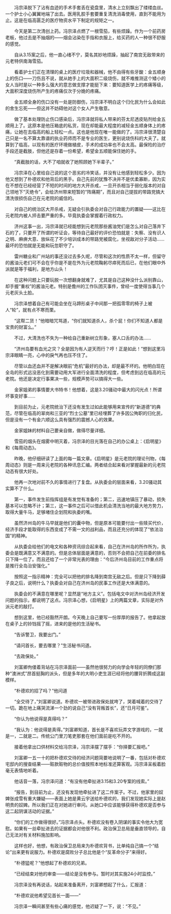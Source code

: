 　　冯宗泽脱下了沾有血迹的手术手套丢在瓷盘里，清水上立刻飘出了缕缕血丝。一个护士小心翼翼地端了出去。医用乳胶手套要重复清洗消毒使用，直到不能用为止。这是在临高匮乏的医疗物资水平下制定的规矩之一。

　　今天是第二次清创上药。冯宗泽点燃了一根雪茄，有些烦躁。作为一个前药房老板，他过去是不抽烟的——烟会沾染在手指和衣服上，给买药的人一种很不舒服的感觉。

　　自从3.15案之后，他一直心绪不宁，莫名其妙地烦躁，抽起了南宫无敌带来的元老特供南海雪茄。

　　看着护士们正在清理的桌上的医疗垃圾和器械，他不由得有些牙酸：金五顺身上的伤口——刀伤且不说，就从她手上的大面积二级烧伤，就不难推测这个矮小的女人当时是以一种多么强大的意志做支撑才能挺下来：要知道医学上的疼痛等级，大面积深度烧伤所产生的疼痛仅次于分娩的疼痛。

　　金五顺全身的伤口没有一处是防御伤，冯宗泽不明白这个归化民为什么会如此的舍生忘死——但这并不妨碍他对这个女人产生敬意。

　　做了基本处理防止伤口感染后，冯宗泽就将私人带来的芬太尼透皮贴剂给金五顺用上了。这原本是他压箱底的私货，现在却能最大程度的减轻金五顺身体上的疼痛，让她在去临高的船上轻松一点。这也是他现在唯一能做的了。冯宗泽很清楚自己只是一名不算太靠谱的执业药师而不是专业的医生，更别说烧伤科的大夫了。就算到了临高，以现有的医疗环境做植皮，手术的成功率也不会太高。最保险的治疗手段还是截肢，但他还是存着一份希望，希望金五顺能保住她的手。

　　“真截肢的话，大不了咱就收了她照顾她下半辈子。”

　　冯宗泽在心里给自己说的这个恶劣的冷笑话，并没有让他感到轻松多少。因为他又想到了朴德欢和他背后的黑手。自己先前的犹豫不决并不是优柔寡断，因为实在不想在已经经营了不短的时间的地方大开杀戒，一旦开杀相当于弱化版本的对自己领地下“灭绝令”，会给济州带来短暂的“阵痛期”，而且对自己提拔的带路党搞大清洗很损伤自己在元老院的威信的。

　　对自己的统治区大开杀戒，无疑会引执委会对自己行政能力的置疑——这比在元老院内被人抨击要严重的多。毕竟执委会掌握着行政权力。

　　济州这事一出，冯宗泽就已经能想到元老院那些酱油党们是怎么对自己落井下石的了，只要开了所谓的听证会，等待自己最好的评价恐怕就是：失察、没有识人之明、麻痹大意、放纵花了不少培训成本的带路党被腐化，坐视敌对分子活动……最坏的恐怕就是无能和玩忽职守了。

　　雷州糖业和广州站的事还没过去多久呢，尽管和这次的性质不太一样，但留守的酱油元老们可不会在乎你是不是在外为元老院鞠躬尽瘁死而后已，在他们眼中外派就是等于福利，是地方山头！

　　在这种问题上只要玩脱一次想翻身就难了，尤其是自己这种没什么派别靠山，却手握“重权”的酱油元老。特别是儋州的工作队团灭事件，曾经一度使得当事几个元老灰头土脸。

　　冯宗泽想着自己有可能会坐在马蹄形桌子中间那一把孤零零的椅子上被人“轮”，就有点不寒而栗。

　　“这帮二货！”他暗暗咒骂道，“你们就知道杀人，杀个屁！你们不知道人都是宝贵的财富么。”

　　不过，大清洗也不失为一种给自己重新树立形象，塞人口舌的办法……

　　“济州岛要有血光之灾？全是因为有人逆天而行？哼！正是如此！”想到这里冯宗泽眼睛一亮，心中的戾气再也压不住了。

　　尽管以血还血并不是解决眼前“危机”最好的办法，却是最不坏的。他明白现在全岛的形式远没恶化到需要动用大军进行全面清洗的程度，但考虑到远在临高的元老院。他还是决定行事果决一些，规模声势可以搞得大一些。

　　金家姐弟的事情要大书特书！他想着，这是3.20骚动中最大的闪光点！所谓坏事变好事……

　　到目前为止，元老院统治下还没有发生过如此能够用来宣传的“新道德”的典范，尽管在临高的翠岗和三亚的“烈士公墓”里已经埋葬了许多因公殉职的归化民，但是没有一个有金六顺这么具有强烈的震撼人心的效果。

　　金家姐妹的材料自己要亲自做，做得尽量详细。

　　雪茄的烟头在烟雾中明灭着，冯宗泽的目光落在自己的办公桌上：《启明星》和《每周动态》。

　　昨晚，他仔细研读了上面的每一篇文章。《启明星》是元老院的理论刊物，《每周动态》则是一周来元老院的各种讯息汇编。两者结合起来看对掌握最新的元老院动态有很大好处。

　　他再一次地对前不久的事情进行了复盘。从执委会的层面来看，3.20骚动其实算不了什么。

　　第一，事件发生前指挥组是有发觉有准备的；第二，迅速地镇压了暴动，损失基本可以忽略不计；第三，这一事件之后可以借此机会清洗当地的最大地方势力，取得大量牛马，足够堵住企划院和执委的嘴。

　　虽然济州岛的牛马早就是他们的囊中物，但是原本可能要付出一些赎买代价，经济手段才能取得的东西变成了不需一文的战利品，而且还充分的体现了“依法治国”的精神。

　　从执委会给他们的电文和各种资讯综合起来看，自己在济州岛的所作所为，执委会是既满意又不满意的。但是总体层面是满意的，否则不会把自己在前委的排名只下降一位了。而且还给了一个非常光表的理由：“今后济州岛目前的工作重点将是推行全岛治安强化。”

　　按照这一指示精神：完全可以把他的排名降到南宫无敌之后。但是只下降到薛子良之后，说明什么？执委会对自己在济州岛的民事工作还是大体满意的。

　　执委会的不满意在哪里呢？显然是“地方主义”。包括电文中对济州岛经济开发问题的指示，都说明了这点。冯宗泽心想，《启明星》上的两篇文章，实际是对外派元老的敲打。

　　想到这里，他已经豁然开朗。今天晚上自己要写一份厚厚的报告了。他拿起放在桌子上的铃铛摇了摇，进来的是他的生活秘书。

　　“告诉警卫，我要出门。”

　　“请问首长，要去哪里？”生活秘书问道。

　　“去政保处。”

　　刘富卿佝偻着背站在冯宗泽面前——虽然他很努力的向学会年轻的同僚们那种“澳洲式”昂首挺胸的派头，但是多年的大明小吏生涯已经将他的腰背折腾成这副模样。

　　“朴德欢的招了吗？”他问道

　　“全交待了，”刘富卿说道。朴德欢一被带进政保处就垮了，哭着喊着的交待了一切。跪在地上痛哭流涕一个劲的说自己“没有背叛首长”，还“日月可鉴”。

　　“你认为他说得是真得吗？”

　　“我认为：他说得是真得。”刘富卿知道，首长是不喜欢玩弄文字游戏的，一就是一，二就是二。传统公门里刀笔吏那套在他们面前是吃不开的。

　　接着他拿出口供材料交给冯宗泽，冯宗泽摆了摆手：“你择要汇报吧。”

　　刘富卿一五一十的把朴德欢交待的经济问题简要地说明了一番，包括对朴德欢宅邸内的搜查结果——赃款赃物的总价值按照本地标准还算客观。冯宗泽呆板着脸毫无表情地听着。

　　他话音一落，冯宗泽问道：“有没有他牵扯进3.15和3.20专案的线索。”

　　“报告，到目前为止，还没有发现他牵扯进了这二件案子。不过，他家里的奴婢张成雪有重大嫌疑——表面上她是黄云宇送给朴德欢的，我们发现她实际上是赵明贵的奴婢。所以我们正在对她进行审问。从她口中应该能够获得朴德欢是否参与这二起阴谋活动的证据。”

　　“你们的工作做得很好。”冯宗泽点头。朴德欢没有卷入阴谋的事实令他大为宽慰。如果有一丝牵扯进去的证据都会对他很不利。政治保卫总局是垂直领导的，自己无法对有关材料施加影响。

　　这样也好，他想，有政治保卫总局来为朴德欢背书，比单纯自己搞一个“结论”出来更有说服力。朴德欢是腐败分子总比他是个“反革命分子”来得好。

　　“朴德猛呢？”他想起了朴德欢的兄弟。

　　“已经结束对他的审查——结论是没有参与。暂时对其实施24小时监控。”

　　冯宗泽没有再说话，站起来准备离开，刘富卿想起了什么，汇报道：

　　“朴德欢说他希望见首长一面——”

　　冯宗泽一瞬间甚至有些心痛的感觉，他迟疑了一下，说：“不见。”
